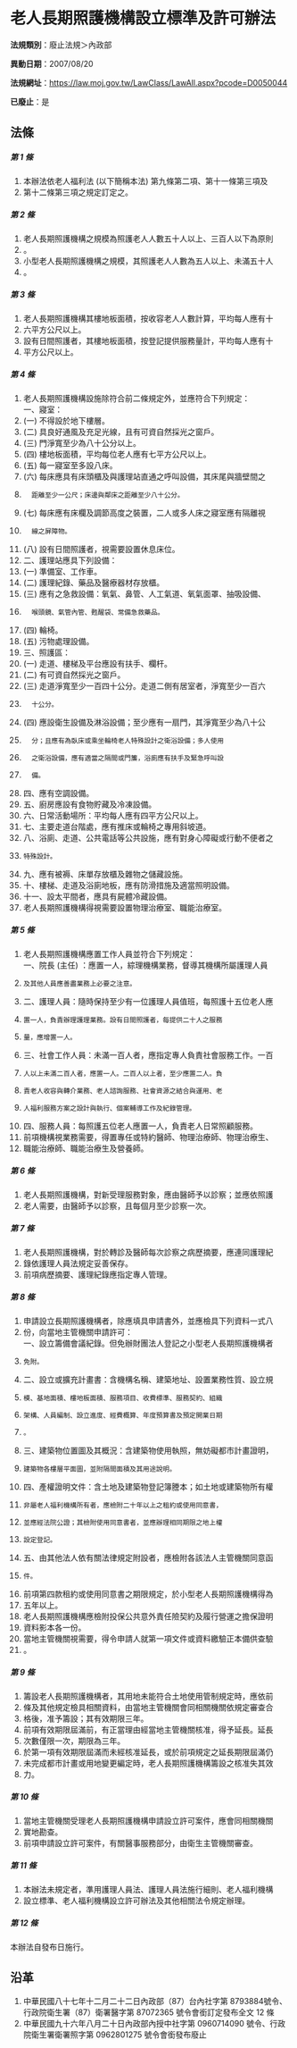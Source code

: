 # 老人長期照護機構設立標準及許可辦法

**法規類別**：廢止法規＞內政部

**異動日期**：2007/08/20  

**法規網址**：https://law.moj.gov.tw/LawClass/LawAll.aspx?pcode=D0050044

**已廢止**：是



## 法條
##### 第 1 條
1. 本辦法依老人福利法 (以下簡稱本法) 第九條第二項、第十一條第三項及
1. 第十二條第三項之規定訂定之。

##### 第 2 條
1. 老人長期照護機構之規模為照護老人人數五十人以上、三百人以下為原則
1. 。
1. 小型老人長期照護機構之規模，其照護老人人數為五人以上、未滿五十人
1. 。

##### 第 3 條
1. 老人長期照護機構其樓地板面積，按收容老人人數計算，平均每人應有十
1. 六平方公尺以上。
1. 設有日間照護者，其樓地板面積，按登記提供服務量計，平均每人應有十
1. 平方公尺以上。

##### 第 4 條
1. 老人長期照護機構設施除符合前二條規定外，並應符合下列規定：  
一、寢室：
1.  (一) 不得設於地下樓層。
1.  (二) 具良好通風及充足光線，且有可資自然採光之窗戶。
1.  (三) 門淨寬至少為八十公分以上。
1.  (四) 樓地板面積，平均每位老人應有七平方公尺以上。
1.  (五) 每一寢室至多設八床。
1.  (六) 每床應具有床頭櫃及與護理站直通之呼叫設備，其床尾與牆壁間之
1.       距離至少一公尺；床邊與鄰床之距離至少八十公分。
1.  (七) 每床應有床欄及調節高度之裝置，二人或多人床之寢室應有隔離視
1.       線之屏障物。
1.  (八) 設有日間照護者，視需要設置休息床位。
1. 二、護理站應具下列設備：
1.  (一) 準備室、工作車。
1.  (二) 護理紀錄、藥品及醫療器材存放櫃。
1.  (三) 應有之急救設備：氧氣、鼻管、人工氣道、氧氣面罩、抽吸設備、
1.       喉頭鏡、氣管內管、甦醒袋、常備急救藥品。
1.  (四) 輪椅。
1.  (五) 污物處理設備。
1. 三、照護區：
1.  (一) 走道、樓梯及平台應設有扶手、欄杆。
1.  (二) 有可資自然採光之窗戶。
1.  (三) 走道淨寬至少一百四十公分。走道二側有居室者，淨寬至少一百六
1.       十公分。
1.  (四) 應設衛生設備及淋浴設備；至少應有一扇門，其淨寬至少為八十公
1.       分；且應有為臥床或乘坐輪椅老人特殊設計之衛浴設備；多人使用
1.       之衛浴設備，應有適當之隔間或門簾，浴廁應有扶手及緊急呼叫設
1.       備。
1. 四、應有空調設備。
1. 五、廚房應設有食物貯藏及冷凍設備。
1. 六、日常活動場所：平均每人應有四平方公尺以上。
1. 七、主要走道台階處，應有推床或輪椅之專用斜坡道。
1. 八、浴廁、走道、公共電話等公共設施，應有對身心障礙或行動不便者之
1.     特殊設計。
1. 九、應有被褥、床單存放櫃及雜物之儲藏設施。
1. 十、樓梯、走道及浴廁地板，應有防滑措施及適當照明設備。
1. 十一、設太平間者，應具有屍體冷藏設備。
1. 老人長期照護機構得視需要設置物理治療室、職能治療室。

##### 第 5 條
1. 老人長期照護機構應置工作人員並符合下列規定：  
一、院長 (主任) ：應置一人，綜理機構業務，督導其機構所屬護理人員
1.     及其他人員應善盡業務上必要之注意。
1. 二、護理人員：隨時保持至少有一位護理人員值班，每照護十五位老人應
1.     置一人，負責辦理護理業務。設有日間照護者，每提供二十人之服務
1.     量，應增置一人。
1. 三、社會工作人員：未滿一百人者，應指定專人負責社會服務工作。一百
1.     人以上未滿二百人者，應置一人。二百人以上者，至少應置二人。負
1.     責老人收容與轉介業務、老人諮詢服務、社會資源之結合與運用、老
1.     人福利服務方案之設計與執行、個案輔導工作及紀錄管理。
1. 四、服務人員：每照護五位老人應置一人，負責老人日常照顧服務。
1. 前項機構視業務需要，得置專任或特約醫師、物理治療師、物理治療生、
1. 職能治療師、職能治療生及營養師。

##### 第 6 條
1. 老人長期照護機構，對新受理服務對象，應由醫師予以診察；並應依照護
1. 老人需要，由醫師予以診察，且每個月至少診察一次。

##### 第 7 條
1. 老人長期照護機構，對於轉診及醫師每次診察之病歷摘要，應連同護理紀
1. 錄依護理人員法規定妥善保存。
1. 前項病歷摘要、護理紀錄應指定專人管理。

##### 第 8 條
1. 申請設立長期照護機構者，除應填具申請書外，並應檢具下列資料一式八
1. 份，向當地主管機關申請許可：  
一、設立籌備會議紀錄。但免辦財團法人登記之小型老人長期照護機構者
1.     免附。
1. 二、設立或擴充計畫書：含機構名稱、建築地址、設置業務性質、設立規
1.     模、基地面積、樓地板面積、服務項目、收費標準、服務契約、組織
1.     架構、人員編制、設立進度、經費概算、年度預算書及預定開業日期
1.     。
1. 三、建築物位置圖及其概況：含建築物使用執照，無妨礙都市計畫證明，
1.     建築物各樓層平面圖，並附隔間面積及其用途說明。
1. 四、產權證明文件：含土地及建築物登記簿謄本；如土地或建築物所有權
1.     非屬老人福利機構所有者，應檢附二十年以上之租約或使用同意書，
1.     並應經法院公證；其檢附使用同意書者，並應辦理相同期限之地上權
1.     設定登記。
1. 五、由其他法人依有關法律規定附設者，應檢附各該法人主管機關同意函
1.     件。
1. 前項第四款租約或使用同意書之期限規定，於小型老人長期照護機構得為
1. 五年以上。
1. 老人長期照護機構應檢附投保公共意外責任險契約及履行營運之擔保證明
1. 資料影本各一份。
1. 當地主管機關視需要，得令申請人就第一項文件或資料繳驗正本備供查驗
1. 。

##### 第 9 條
1. 籌設老人長期照護機構者，其用地未能符合土地使用管制規定時，應依前
1. 條及其他規定檢具相關資料，由當地主管機關會同相關機關依規定審查合
1. 格後，准予籌設；其有效期限三年。
1. 前項有效期限屆滿前，有正當理由經當地主管機關核准，得予延長。延長
1. 次數僅限一次，期限為三年。
1. 於第一項有效期限屆滿而未經核准延長，或於前項規定之延長期限屆滿仍
1. 未完成都市計畫或用地變更編定時，老人長期照護機構籌設之核准失其效
1. 力。

##### 第 10 條
1. 當地主管機關受理老人長期照護機構申請設立許可案件，應會同相關機關
1. 實地勘查。
1. 前項申請設立許可案件，有關醫事服務部分，由衛生主管機關審查。

##### 第 11 條
1. 本辦法未規定者，準用護理人員法、護理人員法施行細則、老人福利機構
1. 設立標準、老人福利機構設立許可辦法及其他相關法令規定辦理。

##### 第 12 條
本辦法自發布日施行。

## 沿革
1. 中華民國八十七年十二月二十二日內政部（87）台內社字第 8793884號令、行政院衛生署（87）衛署醫字第 87072365 號令會銜訂定發布全文 12 條
1. 中華民國九十六年八月二十日內政部內授中社字第 0960714090 號令、行政院衛生署衛署照字第 0962801275 號令會銜發布廢止
